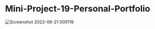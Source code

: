 # Mini-Project-19-Personal-Portfolio


![Screenshot 2023-06-21 000119](https://github.com/IshaanGaba/Mini-Project-19-Personal-Portfolio/assets/122689155/49d76fa9-8b4c-40ba-bf61-96d0801e9364)
